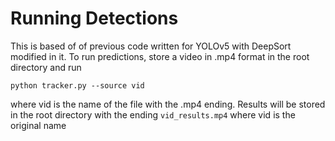 # Running Detections

This is based of of previous code written for YOLOv5 with DeepSort modified in it. To run predictions, store a video in .mp4 format in the root directory and run

```
python tracker.py --source vid
```
where vid is the name of the file with the .mp4 ending. Results will be stored in the root directory with the ending `vid_results.mp4` where vid is the original name
